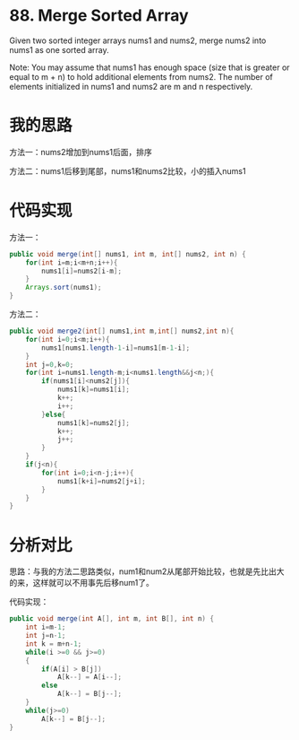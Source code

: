 ﻿#  88. Merge Sorted Array

Given two sorted integer arrays nums1 and nums2, merge nums2 into nums1 as one sorted array.

Note:
You may assume that nums1 has enough space (size that is greater or equal to m + n) to hold additional elements from nums2. The number of elements initialized in nums1 and nums2 are m and n respectively.

# 我的思路

方法一：nums2增加到nums1后面，排序

方法二：nums1后移到尾部，nums1和nums2比较，小的插入nums1

# 代码实现

方法一：

```java
public void merge(int[] nums1, int m, int[] nums2, int n) {
    for(int i=m;i<m+n;i++){
        nums1[i]=nums2[i-m];
    }
    Arrays.sort(nums1);
}
```

方法二：

```java
public void merge2(int[] nums1,int m,int[] nums2,int n){
    for(int i=0;i<m;i++){
        nums1[nums1.length-1-i]=nums1[m-1-i];
    }
    int j=0,k=0;
    for(int i=nums1.length-m;i<nums1.length&&j<n;){
        if(nums1[i]<nums2[j]){
            nums1[k]=nums1[i];
            k++;
            i++;
        }else{
            nums1[k]=nums2[j];
            k++;
            j++;
        }
    }
    if(j<n){
        for(int i=0;i<n-j;i++){
            nums1[k+i]=nums2[j+i];
        }
    }
}
```

# 分析对比

思路：与我的方法二思路类似，num1和num2从尾部开始比较，也就是先比出大的来，这样就可以不用事先后移num1了。

代码实现：

```java
public void merge(int A[], int m, int B[], int n) {
    int i=m-1;
	int j=n-1;
	int k = m+n-1;
	while(i >=0 && j>=0)
	{
		if(A[i] > B[j])
			A[k--] = A[i--];
		else
			A[k--] = B[j--];
	}
	while(j>=0)
		A[k--] = B[j--];
}
```